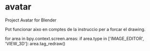 # avatar
Project Avatar for Blender

Pot funcionar aixo en comptes de la instruccio per a forcar el drawing.

for area in bpy.context.screen.areas:
    if area.type in ['IMAGE_EDITOR', 'VIEW_3D']:
        area.tag_redraw()
